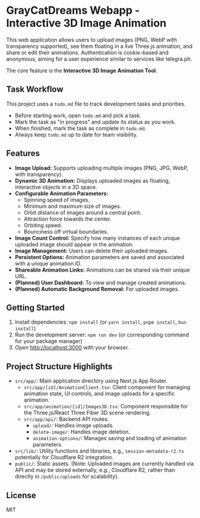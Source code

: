# GrayCatDreams Webapp - Interactive 3D Image Animation

This web application allows users to upload images (PNG, WebP with transparency supported), see them floating in a live Three.js animation, and share or edit their animations. Authentication is cookie-based and anonymous, aiming for a user experience similar to services like telegra.ph.

The core feature is the **Interactive 3D Image Animation Tool**.

## Task Workflow

This project uses a `todo.md` file to track development tasks and priorities.

- Before starting work, open `todo.md` and pick a task.
- Mark the task as "in progress" and update its status as you work.
- When finished, mark the task as complete in `todo.md`.
- Always keep `todo.md` up to date for team visibility.

## Features

*   **Image Upload:** Supports uploading multiple images (PNG, JPG, WebP, with transparency).
*   **Dynamic 3D Animation:** Displays uploaded images as floating, interactive objects in a 3D space.
*   **Configurable Animation Parameters:**
    *   Spinning speed of images.
    *   Minimum and maximum size of images.
    *   Orbit distance of images around a central point.
    *   Attraction force towards the center.
    *   Orbiting speed.
    *   Bounciness off virtual boundaries.
*   **Image Count Control:** Specify how many instances of each unique uploaded image should appear in the animation.
*   **Image Management:** Users can delete their uploaded images.
*   **Persistent Options:** Animation parameters are saved and associated with a unique animation ID.
*   **Shareable Animation Links:** Animations can be shared via their unique URL.
*   **(Planned) User Dashboard:** To view and manage created animations.
*   **(Planned) Automatic Background Removal:** For uploaded images.

## Getting Started

1.  Install dependencies: `npm install` (or `yarn install`, `pnpm install`, `bun install`)
2.  Run the development server: `npm run dev` (or corresponding command for your package manager)
3.  Open [http://localhost:3000](http://localhost:3000) with your browser.

## Project Structure Highlights

*   `src/app/`: Main application directory using Next.js App Router.
    *   `src/app/[id]/AnimationClient.tsx`: Client component for managing animation state, UI controls, and image uploads for a specific animation.
    *   `src/app/animation/[id]/Images3D.tsx`: Component responsible for the Three.js/React Three Fiber 3D scene rendering.
    *   `src/app/api/`: Backend API routes.
        *   `upload/`: Handles image uploads.
        *   `delete-image/`: Handles image deletion.
        *   `animation-options/`: Manages saving and loading of animation parameters.
*   `src/lib/`: Utility functions and libraries, e.g., `session-metadata-r2.ts` potentially for Cloudflare R2 integration.
*   `public/`: Static assets. (Note: Uploaded images are currently handled via API and may be stored externally, e.g., Cloudflare R2, rather than directly in `/public/uploads` for scalability).

## License

MIT 